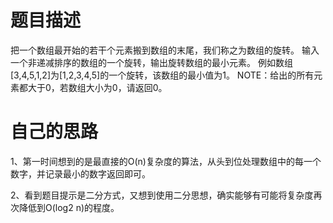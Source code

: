 # 题目描述

把一个数组最开始的若干个元素搬到数组的末尾，我们称之为数组的旋转。
输入一个非递减排序的数组的一个旋转，输出旋转数组的最小元素。
例如数组[3,4,5,1,2]为[1,2,3,4,5]的一个旋转，该数组的最小值为1。
NOTE：给出的所有元素都大于0，若数组大小为0，请返回0。


# 自己的思路

1、第一时间想到的是最直接的O(n)复杂度的算法，从头到位处理数组中的每一个数字，并记录最小的数字返回即可。

2、看到题目提示是二分方式，又想到使用二分思想，确实能够有可能将复杂度再次降低到O(log2 n)的程度。